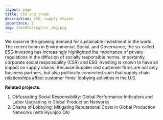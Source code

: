 ```yaml
---
layout: page
title: CSR and trade 
description: ESG, supply chains
importance: 2
img: /assets/img/csr_img.png
---
```



We observe the growing demand for sustainable investment in the world. The recent boom in Environmental, Social, and Governance, the so-called ESG investing has increasingly highlighted the importance of private regulations in the diffusion of socially responsible norms. Importantly, corporate social responsibility (CSR) and ESG investing is known to have an impact on supply chains. Because Supplier and customer firms are not only business partners, but also politically connected such that supply chain relationships affect customer firms’ lobbying activities in the U.S.  

**Related projects:**

 1. Obfuscating Social Responsibility: Global Performance Indicators and Labor Upgrading in Global Production Networks  
 2. Chains of Lobbying: Mitigating Reputational Costs in Global Production Networks (with Hyunjoo Oh)
